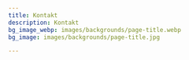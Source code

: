 ```yaml
---
title: Kontakt
description: Kontakt
bg_image_webp: images/backgrounds/page-title.webp
bg_image: images/backgrounds/page-title.jpg

---
```

